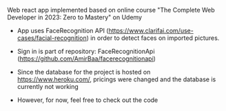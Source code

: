Web react app implemented based on online course "The Complete Web Developer in 2023: Zero to Mastery" on Udemy

- App uses FaceRecognition API (https://www.clarifai.com/use-cases/facial-recognition) in order to detect faces on imported pictures. 

- Sign in is part of repository: FaceRecognitionApi (https://github.com/AmirBaa/facerecognitionapi)

- Since the database for the project is hosted on https://www.heroku.com/, pricings were changed and the database is currently not working

- However, for now, feel free to check out the code 
